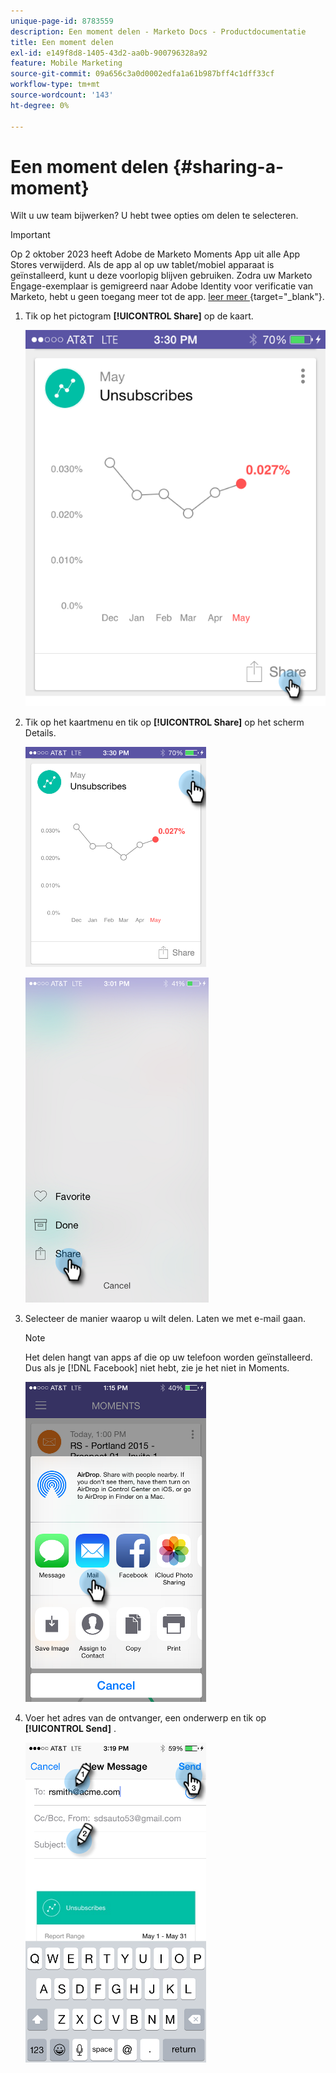 ```yaml
---
unique-page-id: 8783559
description: Een moment delen - Marketo Docs - Productdocumentatie
title: Een moment delen
exl-id: e149f8d8-1405-43d2-aa0b-900796328a92
feature: Mobile Marketing
source-git-commit: 09a656c3a0d0002edfa1a61b987bff4c1dff33cf
workflow-type: tm+mt
source-wordcount: '143'
ht-degree: 0%

---
```


# Een moment delen {#sharing-a-moment}

Wilt u uw team bijwerken? U hebt twee opties om delen te selecteren.

>[!IMPORTANT]
>
>Op 2 oktober 2023 heeft Adobe de Marketo Moments App uit alle App Stores verwijderd. Als de app al op uw tablet/mobiel apparaat is geïnstalleerd, kunt u deze voorlopig blijven gebruiken. Zodra uw Marketo Engage-exemplaar is gemigreerd naar Adobe Identity voor verificatie van Marketo, hebt u geen toegang meer tot de app. [ leer meer ](https://nation.marketo.com/t5/product-discussions/marketo-events-app-and-marketo-moments-app-end-of-life/m-p/340712/highlight/true#M193869){target="_blank"}.

1. Tik op het pictogram **[!UICONTROL Share]** op de kaart.

   ![](assets/image2015-6-30-15-3a13-3a13.png)

1. Tik op het kaartmenu en tik op **[!UICONTROL Share]** op het scherm Details.

   ![](assets/image2015-7-15-9-3a0-3a35.png)

   ![](assets/image2015-7-14-16-3a8-3a18.png)

1. Selecteer de manier waarop u wilt delen. Laten we met e-mail gaan.

   >[!NOTE]
   >
   >Het delen hangt van apps af die op uw telefoon worden geïnstalleerd. Dus als je [!DNL Facebook] niet hebt, zie je het niet in Moments.

   ![](assets/image2015-7-14-16-3a11-3a42.png)

1. Voer het adres van de ontvanger, een onderwerp en tik op **[!UICONTROL Send]** .

   ![](assets/image2015-7-14-16-3a18-3a16.png)

